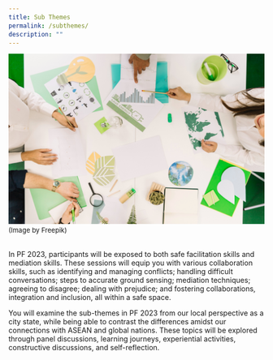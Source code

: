```yaml
---
title: Sub Themes
permalink: /subthemes/
description: ""
---
```

![](/images/PF%202023/About%20PF%202023/sub-themes.jpg)
<font size="-1">(Image by Freepik)</font>

<br>
In PF 2023, participants will be exposed to both safe facilitation skills and mediation skills. These sessions will equip you with various collaboration skills, such as identifying and managing conflicts; handling difficult conversations; steps to accurate ground sensing; mediation techniques; agreeing to disagree; dealing with prejudice; and fostering collaborations, integration and inclusion, all within a safe space.

You will examine the sub-themes in PF 2023 from our local perspective as a city state, while being able to contrast the differences amidst our connections with ASEAN and global nations. These topics will be explored through panel discussions, learning journeys, experiential activities, constructive discussions, and self-reflection.